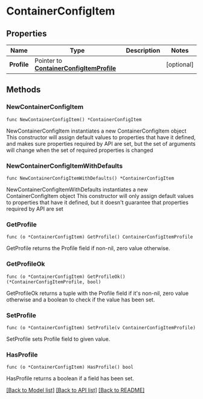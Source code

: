 # ContainerConfigItem

## Properties

Name | Type | Description | Notes
------------ | ------------- | ------------- | -------------
**Profile** | Pointer to [**ContainerConfigItemProfile**](ContainerConfigItemProfile.md) |  | [optional] 

## Methods

### NewContainerConfigItem

`func NewContainerConfigItem() *ContainerConfigItem`

NewContainerConfigItem instantiates a new ContainerConfigItem object
This constructor will assign default values to properties that have it defined,
and makes sure properties required by API are set, but the set of arguments
will change when the set of required properties is changed

### NewContainerConfigItemWithDefaults

`func NewContainerConfigItemWithDefaults() *ContainerConfigItem`

NewContainerConfigItemWithDefaults instantiates a new ContainerConfigItem object
This constructor will only assign default values to properties that have it defined,
but it doesn't guarantee that properties required by API are set

### GetProfile

`func (o *ContainerConfigItem) GetProfile() ContainerConfigItemProfile`

GetProfile returns the Profile field if non-nil, zero value otherwise.

### GetProfileOk

`func (o *ContainerConfigItem) GetProfileOk() (*ContainerConfigItemProfile, bool)`

GetProfileOk returns a tuple with the Profile field if it's non-nil, zero value otherwise
and a boolean to check if the value has been set.

### SetProfile

`func (o *ContainerConfigItem) SetProfile(v ContainerConfigItemProfile)`

SetProfile sets Profile field to given value.

### HasProfile

`func (o *ContainerConfigItem) HasProfile() bool`

HasProfile returns a boolean if a field has been set.


[[Back to Model list]](../README.md#documentation-for-models) [[Back to API list]](../README.md#documentation-for-api-endpoints) [[Back to README]](../README.md)


